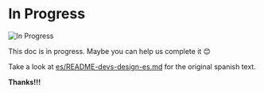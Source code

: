 # In Progress

![In Progress](https://media.giphy.com/media/XIqCQx02E1U9W/giphy.gif)

This doc is in progress. Maybe you can help us complete it :blush:

Take a look at [es/README-devs-design-es.md](../es/README-devs-design-es.md) for the original spanish text.

**Thanks!!!**